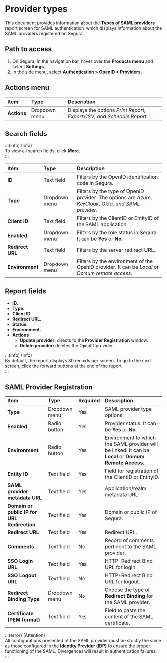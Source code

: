 # Provider types

This document provides information about the **Types of SAML providers** report screen for SAML authentication, which displays information about the SAML providers registered on Segura.

## Path to access

1. On Segura, in the navigation bar, hover over the **Products menu** and select **Settings**.  
2. In the side menu, select **Authentication \> OpenID \> Providers.**

## Actions menu

| Item | Type | Description |
| :---- | :---- | :---- |
| **Actions** | Dropdown menu | Displays the options *Print Report, Export CSV, and Schedule Report.* |

## Search fields

:::(info) (Info)  
To view all search fields, click **More.**  
:::

| Item | Type | Description |
| :---- | :---- | :---- |
| **ID** | Text field | Filters by the OpenID identification code in Segura. |
| **Type** | Dropdown menu | Filters by the type of OpenID provider. The options are *Azure, KeyCloak, Okta, and SAML provider*. |
| **Client ID** | Text field | Filters by the ClientID or EntityID of the SAML application. |
| **Enabled** | Dropdown menu | Filters by the role status in Segura. It can be **Yes** or **No**. |
| **Redirect URL** | Text field | Filters by the server redirect URL. |
| **Environment** | Dropdown menu | Filters by the environment of the OpenID provider. It can be *Local* or *Domum remote access.* |

## Report fields

* **ID.**  
* **Type.**  
* **Client ID.**  
* **Redirect URL.**  
* **Status.**  
* **Environment.**  
* **Actions**  
  * **Update provider:** directs to the **Provider Registration** window.  
  * **Delete provider:** deletes the OpenID provider.

:::(info) (Info)  
By default, the report displays 30 records per screen. To go to the next screen, click the forward buttons at the end of the report.  
:::

## SAML Provider Registration

| Item | Type | Required | Description |
| :---- | :---- | :---- | :---- |
| **Type** | Dropdown menu | Yes | SAML provider type options. |
| **Enabled** | Radio button | Yes | Provider status. It can be **Yes** or **No**. |
| **Environment** | Radio button | Yes | Environment to which the SAML provider will be linked. It can be **Local** or **Domum Remote Access**. |
| **Entity ID** | Text field | Yes | Field for registration of the ClientID or EntityID. |
| **SAML provider metadata URL** | Text field | Yes | Application/realm metadata URL |
| **Domain or public IP for URL Redirection** | Text field | Yes | Domain or public IP of Segura. |
| **Redirect URL** | Text field | Yes | Redirect URL. |
| **Comments** | Text field | No | Record of comments pertinent to the SAML provider. |
| **SSO Login URL** | Text field | Yes | HTTP-Redirect Bind URL for login. |
| **SSO Logout URL** | Text field | No | HTTP-Redirect Bind URL for logout. |
| **Redirect Binding Type** | Dropdown menu | No | Choose the type of **Redirect Binding** for the SAML provider. |
| **Certificate (PEM format)** | Text field | Yes | Field to paste the content of the SAML certificate. |

:::(error) (Attention)  
All configurations presented of the SAML provider must be strictly the same as those configured in the **Identity Provider (IDP)** to ensure the proper functioning of the SAML. Divergences will result in authentication failures.  
:::